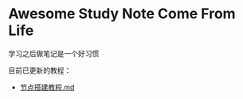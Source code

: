 # Awesome Study Note Come From Life
学习之后做笔记是一个好习惯

目前已更新的教程：
- [节点搭建教程.md](https://github.com/wayner6/Awesome-StudyNote/blob/main/%E8%8A%82%E7%82%B9%E6%90%AD%E5%BB%BA%E6%95%99%E7%A8%8B.md)
